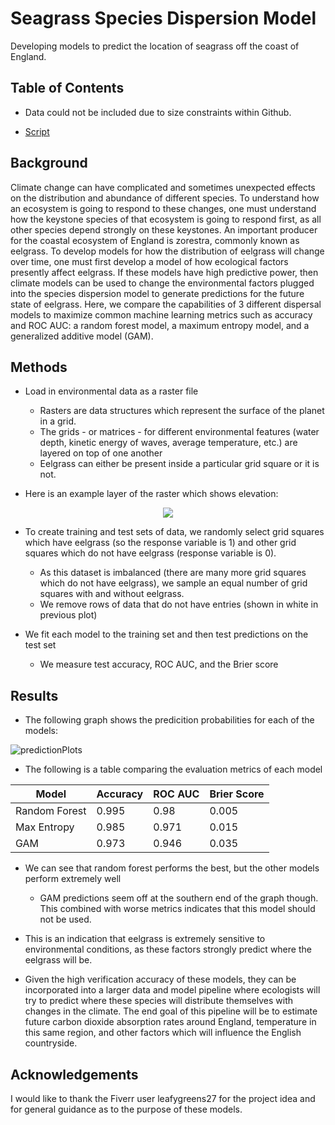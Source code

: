 # Seagrass Species Dispersion Model

Developing models to predict the location of seagrass off the coast of England. 

## Table of Contents

* Data could not be included due to size constraints within Github. 

* [Script](https://github.com/colinmichaellynch/Fiverr-Projects/blob/main/Seagrass%20Species%20Dispersion%20Model/GAM_RF_MaxEnt_Models.R)

## Background

Climate change can have complicated and sometimes unexpected effects on the distribution and abundance of different species. To understand how an ecosystem is going to respond to these changes, one must understand how the keystone species of that ecosystem is going to respond first, as all other species depend strongly on these keystones. An important producer for the coastal ecosystem of England is zorestra, commonly known as eelgrass. To develop models for how the distribution of eelgrass will change over time, one must first develop a model of how ecological factors presently affect eelgrass. If these models have high predictive power, then climate models can be used to change the environmental factors plugged into the species dispersion model to generate predictions for the future state of eelgrass. Here, we compare the capabilities of 3 different dispersal models to maximize common machine learning metrics such as accuracy and ROC AUC: a random forest model, a maximum entropy model, and a generalized additive model (GAM). 

## Methods 

* Load in environmental data as a raster file
  - Rasters are data structures which represent the surface of the planet in a grid.
  - The grids - or matrices - for different environmental features (water depth, kinetic energy of waves, average temperature, etc.) are layered on top of one another
  - Eelgrass can either be present inside a particular grid square or it is not. 

* Here is an example layer of the raster which shows elevation: 

<p align="center">
  <img src = https://user-images.githubusercontent.com/61156429/212992686-b55ac949-dd8c-4a59-966c-3ea1595f6ea5.png>
</p>


* To create training and test sets of data, we randomly select grid squares which have eelgrass (so the response variable is 1) and other grid squares which do not have eelgrass (response variable is 0). 
  - As this dataset is imbalanced (there are many more grid squares which do not have eelgrass), we sample an equal number of grid squares with and without eelgrass. 
  - We remove rows of data that do not have entries (shown in white in previous plot)

* We fit each model to the training set and then test predictions on the test set
  - We measure test accuracy, ROC AUC, and the Brier score  

## Results 

* The following graph shows the predicition probabilities for each of the models: 

![predictionPlots](https://user-images.githubusercontent.com/61156429/212992694-f44daf54-e93b-4fed-b691-a29dc1b0ea2a.png)

* The following is a table comparing the evaluation metrics of each model 

| Model | Accuracy | ROC AUC | Brier Score | 
| --- | --- | --- | --- |
| Random Forest | 0.995 | 0.98 | 0.005 |
| Max Entropy | 0.985 | 0.971 | 0.015 |
| GAM | 0.973 | 0.946 | 0.035 |

* We can see that random forest performs the best, but the other models perform extremely well 
  - GAM predictions seem off at the southern end of the graph though. This combined with worse metrics indicates that this model should not be used. 

* This is an indication that eelgrass is extremely sensitive to environmental conditions, as these factors strongly predict where the eelgrass will be. 

* Given the high verification accuracy of these models, they can be incorporated into a larger data and model pipeline where ecologists will try to predict where these species will distribute themselves with changes in the climate. The end goal of this pipeline will be to estimate future carbon dioxide absorption rates around England, temperature in this same region, and other factors which will influence the English countryside.  

## Acknowledgements

I would like to thank the Fiverr user leafygreens27 for the project idea and for general guidance as to the purpose of these models. 
